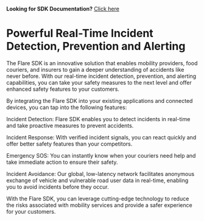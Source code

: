 **Looking for SDK Documentation?** [Click here](http://prod-developer.flaresafety.com.s3-website-eu-west-1.amazonaws.com/ "Click here")

# Powerful Real-Time Incident Detection, Prevention and Alerting

The Flare SDK is an innovative solution that enables mobility providers, food couriers, and insurers to gain a deeper understanding of accidents like never before. With our real-time incident detection, prevention, and alerting capabilities, you can take your safety measures to the next level and offer enhanced safety features to your customers.

By integrating the Flare SDK into your existing applications and connected devices, you can tap into the following features:

Incident Detection: Flare SDK enables you to detect incidents in real-time and take proactive measures to prevent accidents.

Incident Response: With verified incident signals, you can react quickly and offer better safety features than your competitors.

Emergency SOS: You can instantly know when your couriers need help and take immediate action to ensure their safety.

Incident Avoidance: Our global, low-latency network facilitates anonymous exchange of vehicle and vulnerable road user data in real-time, enabling you to avoid incidents before they occur.

With the Flare SDK, you can leverage cutting-edge technology to reduce the risks associated with mobility services and provide a safer experience for your customers.


